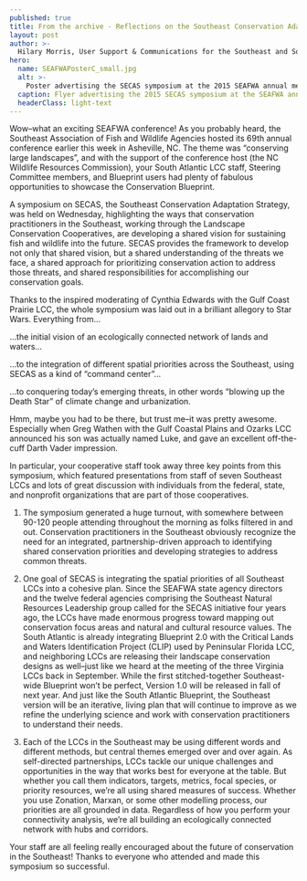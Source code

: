 ```yaml
---
published: true
title: From the archive - Reflections on the Southeast Conservation Adaptation Strategy symposium
layout: post
author: >-
  Hilary Morris, User Support & Communications for the Southeast and South Atlantic Blueprints
hero:
  name: SEAFWAPosterC_small.jpg
  alt: >-
    Poster advertising the SECAS symposium at the 2015 SEAFWA annual meeting, picturing two kids walking hand in hand down a boardwalk through a wooded area. It says 'Join your conservation colleagues for the Southeast Conservation Adaptation Strategy Symposium; Wednesday, November 4, 2015, 8 am - 12 noon (break from 10:05 - 10:20); Arrive on time to secure your seat as we expect a full house!'
  caption: Flyer advertising the 2015 SECAS symposium at the SEAFWA annual meeting.
  headerClass: light-text
---
```

Wow–what an exciting SEAFWA conference! As you probably heard, the Southeast Association of Fish and Wildlife Agencies hosted its 69th annual conference earlier this week in Asheville, NC. The theme was “conserving large landscapes”, and with the support of the conference host (the NC Wildlife Resources Commission), your South Atlantic LCC staff, Steering Committee members, and Blueprint users had plenty of fabulous opportunities to showcase the Conservation Blueprint.

A symposium on SECAS, the Southeast Conservation Adaptation Strategy, was held on Wednesday, highlighting the ways that conservation practitioners in the Southeast, working through the Landscape Conservation Cooperatives, are developing a shared vision for sustaining fish and wildlife into the future. SECAS provides the framework to develop not only that shared vision, but a shared understanding of the threats we face, a shared approach for prioritizing conservation action to address those threats, and shared responsibilities for accomplishing our conservation goals.<!--more-->

Thanks to the inspired moderating of Cynthia Edwards with the Gulf Coast Prairie LCC, the whole symposium was laid out in a brilliant allegory to Star Wars. Everything from…

…the initial vision of an ecologically connected network of lands and waters…
 
…to the integration of different spatial priorities across the Southeast, using SECAS as a kind of “command center”…

…to conquering today’s emerging threats, in other words “blowing up the Death Star” of climate change and urbanization.

Hmm, maybe you had to be there, but trust me–it was pretty awesome. Especially when Greg Wathen with the Gulf Coastal Plains and Ozarks LCC announced his son was actually named Luke, and gave an excellent off-the-cuff Darth Vader impression.

In particular, your cooperative staff took away three key points from this symposium, which featured presentations from staff of seven Southeast LCCs and lots of great discussion with individuals from the federal, state, and nonprofit organizations that are part of those cooperatives.

1. The symposium generated a huge turnout, with somewhere between 90-120 people attending throughout the morning as folks filtered in and out. Conservation practitioners in the Southeast obviously recognize the need for an integrated, partnership-driven approach to identifying shared conservation priorities and developing strategies to address common threats.

2. One goal of SECAS is integrating the spatial priorities of all Southeast LCCs into a cohesive plan. Since the SEAFWA state agency directors and the twelve federal agencies comprising the Southeast Natural Resources Leadership group called for the SECAS initiative four years ago, the LCCs have made enormous progress toward mapping out conservation focus areas and natural and cultural resource values. The South Atlantic is already integrating Blueprint 2.0 with the Critical Lands and Waters Identification Project (CLIP) used by Peninsular Florida LCC, and neighboring LCCs are releasing their landscape conservation designs as well–just like we heard at the meeting of the three Virginia LCCs back in September. While the first stitched-together Southeast-wide Blueprint won’t be perfect, Version 1.0 will be released in fall of next year. And just like the South Atlantic Blueprint, the Southeast version will be an iterative, living plan that will continue to improve as we refine the underlying science and work with conservation practitioners to understand their needs.

3. Each of the LCCs in the Southeast may be using different words and different methods, but central themes emerged over and over again. As self-directed partnerships, LCCs tackle our unique challenges and opportunities in the way that works best for everyone at the table. But whether you call them indicators, targets, metrics, focal species, or priority resources, we’re all using shared measures of success. Whether you use Zonation, Marxan, or some other modelling process, our priorities are all grounded in data. Regardless of how you perform your connectivity analysis, we’re all building an ecologically connected network with hubs and corridors.

Your staff are all feeling really encouraged about the future of conservation in the Southeast! Thanks to everyone who attended and made this symposium so successful.
